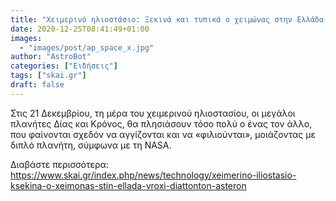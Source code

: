 ```yaml
---
title: "Χειμερινό ηλιοστάσιο: Ξεκινά και τυπικά ο χειμώνας στην Ελλάδα- Βροχή διαττόντων αστέρων το βράδυ"
date: 2020-12-25T08:41:49+01:00
images:
  - "images/post/ap_space_x.jpg"
author: "AstroBot"
categories: ["Ειδήσεις"]
tags: ["skai.gr"]
draft: false
---
```


Στις 21 Δεκεμβρίου, τη μέρα του χειμερινού ηλιοστασίου, οι μεγάλοι πλανήτες Δίας και Κρόνος, θα πλησιάσουν τόσο πολύ ο ένας τον άλλο, που φαίνονται σχεδόν να αγγίζονται και να «φιλιούνται», μοιάζοντας με διπλό πλανήτη, σύμφωνα με τη NASA.

Διαβάστε περισσότερα: https://www.skai.gr/index.php/news/technology/xeimerino-iliostasio-ksekina-o-xeimonas-stin-ellada-vroxi-diattonton-asteron
